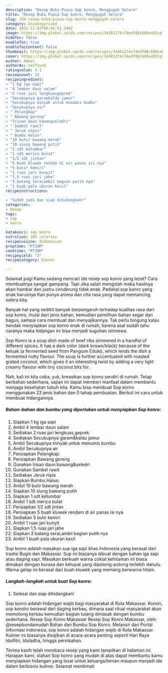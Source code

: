 ```yaml
---
description: "Resep Buka Puasa Sop konro, Menggugah Selera"
title: "Resep Buka Puasa Sop konro, Menggugah Selera"
slug: 394-resep-buka-puasa-sop-konro-menggugah-selera
category: Uncategorized
date: 2022-11-02T06:42:51.246Z
image: https://img-global.cpcdn.com/recipes/34d81274cf4edf88/680x482cq70/sop-konro-foto-resep-utama.jpg
hideToc: false
enableToc: true
enableTocContent: false
thumbnail: https://img-global.cpcdn.com/recipes/34d81274cf4edf88/680x482cq70/sop-konro-foto-resep-utama.jpg
cover: https://img-global.cpcdn.com/recipes/34d81274cf4edf88/680x482cq70/sop-konro-foto-resep-utama.jpg
author: Admin
authorAv: notfound
ratingvalue: 4.1
reviewcount: 18
recipeingredient:
- "1 kg iga sapi"
- "4 lembar daun salam"
- "2 ruas jari lengkuasgeprek"
- "Secukupnya garamkaldu jamur"
- "Secukupnya minyak untuk menumis bumbu"
- "Secukupnya air"
- " Pelengkap"
- " Bawang goreng"
- "Irisan daun bawangseledri"
- " Sambel rawit"
- " Jeruk nipis"
- " Bumbu Halus"
- "10 butir bawang merah"
- "10 siung bawang putih"
- "1 sdt ketumbar"
- "1 sdt merica bulat"
- "1/2 sdt jintan"
- "5 buah kluwek rendam di air panas isi nya"
- "5 butir kemiri"
- "1 ruas jari kunyit"
- "1,5 ruas jari jahe"
- "3 batang seraiambil bagian putih nya"
- "1 buah pala ukuran kecil"
recipeinstructions:

- "Sudah jadi dan siap dihidangkan!"
categories:
- Resep
tags:
- sop
- konro

katakunci: sop konro 
nutrition: 105 calories
recipecuisine: Indonesian
preptime: "PT24M"
cooktime: "PT30M"
recipeyield: "2"
recipecategory: Dinner

---
```



Selamat pagi Kamu sedang mencari ide resep sop konro yang lezat? Cara membuatnya sangat gampang. Tapi Jika salah mengolah maka hasilnya akan hambar dan justru cenderung tidak enak. Padahal sop konro yang enak harusnya Kan punya aroma dan cita rasa yang dapat memancing selera kita.


Banyak hal yang sedikit banyak berpengaruh terhadap kualitas rasa dari sop konro, mulai dari jenis bahan, kemudian pemilihan bahan segar dan bagus, sampai cara membuat dan menyajikannya. Tak perlu bingung kalau hendak menyiapkan sop konro enak di rumah, karena asal sudah tahu caranya maka hidangan ini bisa menjadi suguhan istimewa.

Sop Konro is a soup dish made of beef ribs simmered in a handful of different spices. It has a dark color (dark brown/black) because of the keluak (a fermented seed from Pangium Edule), which lends the dish a fermented nutty flavour. The soup is further accentuated with roasted grated coconut, which gives it an interesting twist by adding a very light creamy flavour with tiny coconut bits for.


Nah, kali ini kita coba, yuk, kreasikan sop konro sendiri di rumah. Tetap berbahan sederhana, sajian ini dapat memberi manfaat dalam membantu menjaga kesehatan tubuh kita. Kamu bisa membuat Sop konro menggunakan 23 jenis bahan dan 0 tahap pembuatan. Berikut ini cara untuk membuat hidangannya.

<!--inarticleads1-->

##### Bahan-bahan dan bumbu yang diperlukan untuk menyiapkan Sop konro:

1. Siapkan 1 kg iga sapi
1. Ambil 4 lembar daun salam
1. Sediakan 2 ruas jari lengkuas,geprek
1. Sediakan Secukupnya garam&amp;kaldu jamur
1. Ambil Secukupnya minyak untuk menumis bumbu
1. Ambil Secukupnya air
1. Persiapkan  Pelengkap:
1. Persiapkan  Bawang goreng
1. Gunakan Irisan daun bawang&amp;seledri
1. Gunakan  Sambel rawit
1. Sediakan  Jeruk nipis
1. Siapkan  Bumbu Halus:
1. Ambil 10 butir bawang merah
1. Siapkan 10 siung bawang putih
1. Siapkan 1 sdt ketumbar
1. Ambil 1 sdt merica bulat
1. Persiapkan 1/2 sdt jintan
1. Persiapkan 5 buah kluwek rendam di air panas isi nya
1. Sediakan 5 butir kemiri
1. Ambil 1 ruas jari kunyit
1. Siapkan 1,5 ruas jari jahe
1. Siapkan 3 batang serai,ambil bagian putih nya
1. Ambil 1 buah pala ukuran kecil


Sup konro adalah masakan sup iga sapi khas Indonesia yang berasal dari tradisi Bugis dan Makassar. Sup ini biasanya dibuat dengan bahan iga sapi atau daging sapi. Masakan berkuah warna coklat kehitaman ini biasa dimakan dengan burasa dan ketupat yang dipotong-potong terlebih dahulu. Warna gelap ini berasal dari buah kluwek yang memang berwarna hitam. 

<!--inarticleads2-->

##### Langkah-langkah untuk buat Sop konro:


1. Selesai dan siap dihidangkan!

Sop konro adalah hidangan wajib bagi masyarakat di Kota Makassar. Konon, sop kondro berawal dari daging kerbau, dimana saat ritual masyarakat akan memotong kerbau kemudian bagian tulang dimasak dengan bumbu sederhana. Resep Sop Konro Makassar Resep Sop Konro Makassar, oleh: @resepbundamudah⁣ Bahan dan Bumbu Sop Konro. Melansir dari Portal Informasi Indonesia, sop konro adalah hidangan wajib di Kota Makassar. Kuliner ini biasanya disajikan di acara-acara penting seperti Hari Raya Idulfitri, Iduladha, hingga pernikahan. 

Terima kasih telah membaca resep yang kami tampilkan di halaman ini. Harapan kami, olahan Sop konro yang mudah di atas dapat membantu kamu menyiapkan hidangan yang lezat untuk keluarga/teman maupun menjadi ide dalam berbisnis kuliner. Selamat menikmati
